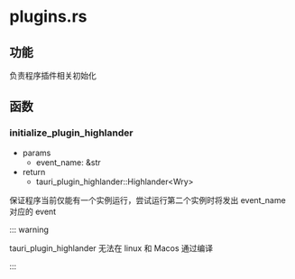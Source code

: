 # plugins.rs

## 功能

负责程序插件相关初始化



## 函数

### initialize_plugin_highlander

- params
  - event_name: &str
- return
  - tauri_plugin_highlander::Highlander\<Wry>

保证程序当前仅能有一个实例运行，尝试运行第二个实例时将发出 event_name 对应的 event

::: warning

tauri_plugin_highlander 无法在 linux 和 Macos 通过编译

:::